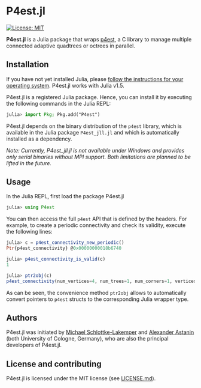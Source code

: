 # P4est.jl

<!-- [![Docs-stable](https://img.shields.io/badge/docs-stable-blue.svg)](https://trixi-framework.github.io/Trixi.jl/stable) -->
<!-- [![Build Linux & macOS](https://travis-ci.com/trixi-framework/P4est.jl.svg?branch=master)](https://travis-ci.com/trixi-framework/P4est.jl) -->
<!-- [![Build Windows](https://ci.appveyor.com/api/projects/status/3vw2i3iy9n9641wq?svg=true)](https://ci.appveyor.com/project/ranocha/trixi2vtk-jl) -->
<!-- [![Codecov](https://codecov.io/gh/trixi-framework/P4est.jl/branch/master/graph/badge.svg)](https://codecov.io/gh/trixi-framework/P4est.jl) -->
<!-- [![Coveralls](https://coveralls.io/repos/github/trixi-framework/P4est.jl/badge.svg?branch=master)](https://coveralls.io/github/trixi-framework/P4est.jl?branch=master) -->
[![License: MIT](https://img.shields.io/badge/License-MIT-success.svg)](https://opensource.org/licenses/MIT)
<!-- [![GitHub commits since tagged version](https://img.shields.io/github/commits-since/trixi-framework/P4est.jl/v0.2.0.svg?style=social&logo=github)](https://github.com/trixi-framework/P4est.jl) -->

**P4est.jl** is a Julia package that wraps
[p4est](https://github.com/cburstedde/p4est), a C library to manage multiple
connected adaptive quadtrees or octrees in parallel.


## Installation
If you have not yet installed Julia, please [follow the instructions for your
operating system](https://julialang.org/downloads/platform/). P4est.jl works
with Julia v1.5.

P4est.jl is a registered Julia package. Hence, you can install it by executing
the following commands in the Julia REPL:
```julia
julia> import Pkg; Pkg.add("P4est")
```
P4est.jl depends on the binary distribution of the `p4est` library, which is
available in the Julia package `P4est_jll.jl` and which is automatically
installed as a dependency.

*Note: Currently, P4est_jll.jl is not available under Windows and provides only
serial binaries without MPI support. Both limitations are planned to be lifted
in the future.*


## Usage
In the Julia REPL, first load the package P4est.jl
```julia
julia> using P4est
```
You can then access the full `p4est` API that is defined by the headers. For example, to create a
periodic connectivity and check its validity, execute the following lines:
```julia
julia> c = p4est_connectivity_new_periodic()
Ptr{p4est_connectivity} @0x00000000018b6740

julia> p4est_connectivity_is_valid(c)
1

julia> ptr2obj(c)
p4est_connectivity(num_vertices=4, num_trees=1, num_corners=1, vertices=Ptr{Float64} @0x0000000000cf00f0, tree_to_vertex=Ptr{Int32} @0x0000000001348010, tree_attr_bytes=0x0000000000000000, tree_to_attr=Ptr{Int8} @0x0000000000000000, tree_to_tree=Ptr{Int32} @0x0000000000dc4980, tree_to_face=Ptr{Int8} @0x0000000000c43000, tree_to_corner=Ptr{Int32} @0x000000000143b290, ctt_offset=Ptr{Int32} @0x0000000000fcda30, corner_to_tree=Ptr{Int32} @0x00000000014160b0, corner_to_corner=Ptr{Int8} @0x000000000125b2c0)
```
As can be seen, the convenience method `ptr2obj` allows to automatically convert
pointers to `p4est` structs to the corresponding Julia wrapper type.

## Authors
P4est.jl was initiated by
[Michael Schlottke-Lakemper](https://www.mi.uni-koeln.de/NumSim/schlottke-lakemper)
and
[Alexander Astanin](https://www.mi.uni-koeln.de/NumSim/astanin)
(both University of Cologne, Germany), who are also the principal developers of
P4est.jl.


## License and contributing
P4est.jl is licensed under the MIT license (see [LICENSE.md](LICENSE.md)).
